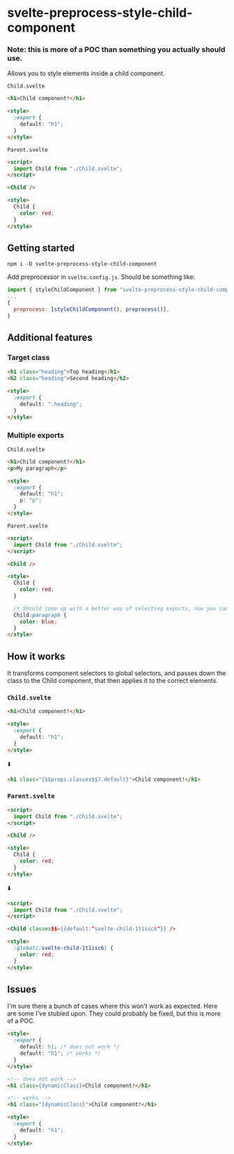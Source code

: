 # svelte-preprocess-style-child-component

### Note: this is more of a POC than something you actually should use.

Allows you to style elements inside a child component.

`Child.svelte`

```html
<h1>Child component!</h1>

<style>
  :export {
    default: "h1";
  }
</style>
```

`Parent.svelte`

```html
<script>
  import Child from "./Child.svelte";
</script>

<Child />

<style>
  Child {
    color: red;
  }
</style>
```

## Getting started

```shell
npm i -D svelte-preprocess-style-child-component
```

Add preprocessor in `svelte.config.js`. Should be something like:

```js
import { styleChildComponent } from "svelte-preprocess-style-child-component";
...
{
  preprocess: [styleChildComponent(), preprocess()],
}
```

## Additional features

### Target class

```html
<h1 class="heading">Top heading</h1>
<h2 class="heading">Second heading</h2>

<style>
  :export {
    default: ".heading";
  }
</style>
```

### Multiple exports

`Child.svelte`

```html
<h1>Child component!</h1>
<p>My paragraph</p>

<style>
  :export {
    default: "h1";
    p: "p";
  }
</style>
```

`Parent.svelte`

```html
<script>
  import Child from "./Child.svelte";
</script>

<Child />

<style>
  Child {
    color: red;
  }

  /* Should come up with a better way of selecting exports, now you cannot do e.g. `:hover` styles */
  Child:paragraph {
    color: blue;
  }
</style>
```

## How it works

It transforms component selectors to global selectors, and passes down the class to the Child component, that then applies it to the correct elements.

### `Child.svelte`

```html
<h1>Child component!</h1>

<style>
  :export {
    default: "h1";
  }
</style>
```

⬇️

```html
<h1 class="{$$props.classes$$?.default}">Child component!</h1>
```

### `Parent.svelte`

```html
<script>
  import Child from "./Child.svelte";
</script>

<Child />

<style>
  Child {
    color: red;
  }
</style>
```

⬇️

```html
<script>
  import Child from "./Child.svelte";
</script>

<Child classes$$={{default:"svelte-child-1t1isc6"}} />

<style>
  :global(.svelte-child-1t1isc6) {
    color: red;
  }
</style>
```

## Issues

I'm sure there a bunch of cases where this won't work as expected. Here are some I've stubled upon. They could probably be fixed, but this is more of a POC.

```html
<style>
  :export {
    default: h1; /* does not work */
    default: "h1"; /* works */
  }
</style>
```

```html
<!-- does not work -->
<h1 class={dynamicClass}>Child component!</h1>

<!-- works -->
<h1 class="{dynamicClass}">Child component!</h1>

<style>
  :export {
    default: "h1";
  }
</style>
```
